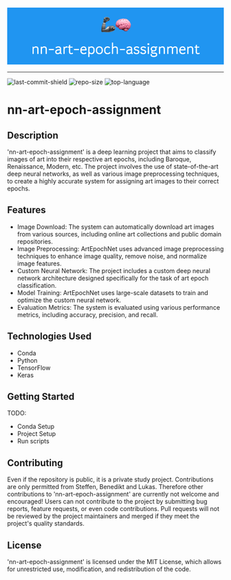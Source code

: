 ![banner](https://github.com/yonwalone/nn-art-epoch-assignment/blob/lz_readme/banner.png?raw=true)

--------------------
  ![last-commit-shield](https://img.shields.io/github/last-commit/yonwalone/nn-art-epoch-assignment?style=flat-square)   ![repo-size](https://img.shields.io/github/repo-size/yonwalone/nn-art-epoch-assignment?style=flat-square)     ![top-language](https://img.shields.io/github/languages/top/yonwalone/nn-art-epoch-assignment?style=flat-square)

# nn-art-epoch-assignment

## Description
 'nn-art-epoch-assignment' is a deep learning project that aims to classify images of art into their respective art epochs, including Baroque, Renaissance, Modern, etc. The project involves the use of state-of-the-art deep neural networks, as well as various image preprocessing techniques, to create a highly accurate system for assigning art images to their correct epochs.

## Features
* Image Download: The system can automatically download art images from various sources, including online art collections and public domain repositories.
* Image Preprocessing: ArtEpochNet uses advanced image preprocessing techniques to enhance image quality, remove noise, and normalize image features.
* Custom Neural Network: The project includes a custom deep neural network architecture designed specifically for the task of art epoch classification.
* Model Training: ArtEpochNet uses large-scale datasets to train and optimize the custom neural network.
* Evaluation Metrics: The system is evaluated using various performance metrics, including accuracy, precision, and recall.

## Technologies Used
* Conda
* Python
* TensorFlow
* Keras

## Getting Started
TODO:
* Conda Setup
* Project Setup
* Run scripts

## Contributing
Even if the repository is public, it is a private study project. Contributions are only permitted from Steffen, Benedikt and Lukas.
Therefore other contributions to 'nn-art-epoch-assignment' are currently not welcome and encouraged! Users can not contribute to the project by submitting bug reports, feature requests, or even code contributions. Pull requests will not be reviewed by the project maintainers and merged if they meet the project's quality standards.

## License
'nn-art-epoch-assignment' is licensed under the MIT License, which allows for unrestricted use, modification, and redistribution of the code.